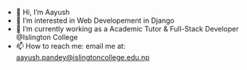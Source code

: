 - 👋 Hi, I’m Aayush 
- 👀 I’m interested in Web Developement in Django 
- 🌱 I’m currently working as a Academic Tutor & Full-Stack Developer @Islington College 
- 📫 How to reach me:
  email me at: aayush.pandey@islingtoncollege.edu.np

<!---
AayushIslington/AayushIslington is a ✨ special ✨ repository because its `README.md` (this file) appears on your GitHub profile.
You can click the Preview link to take a look at your changes.
--->
